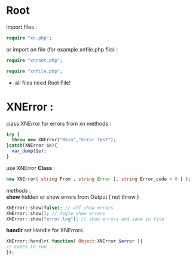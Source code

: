# Root

import files :
```php
require "xn.php";
```

or import on file (for example xnfile.php file) :
```php
require "xnroot.php";

require "xnfile.php";
```
* all files need Root File!

# XNError :

class XNError for errors from xn methods :

```php
try {
  throw new XNError("Main","Error Test");
}catch(XNError $e){
  var_dump($e);
}
```
use XNError **Class** :
```php
new XNError( string From , string Error [, string Error_code = 0 ] );
```
_methods_ :<br>
  **show**
  hidden or show errors from Output ( not throw )
  ```php
  XNError::show(false); // off show errors
  XNError::show(); // togle show errors
  XNError::show("error.log"); // show errors and save in file
  ```
  
  **handlr**
  set Handle for XNErrors
  ```php
  XNError::handlr( function( Object:XNError $error ){
  // Codes to run ...
  });
  ```
